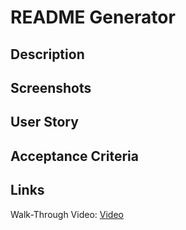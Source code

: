 # README Generator

## Description


## Screenshots


## User Story


## Acceptance Criteria


## Links
Walk-Through Video: [Video](https://www.loom.com/share/b2ccbbe1b6ed43f496e0812bb715c86b?sid=ddefe591-2b77-4a7d-b9ed-ae0ad4c0ffaf)
